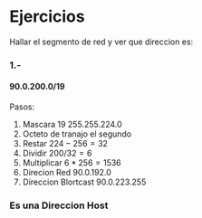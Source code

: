 # Ejercicios
Hallar el segmento de red y ver que direccion es:
### 1.-
#### 90.0.200.0/19
Pasos:  
1. Mascara 19 255.255.224.0
2. Octeto de tranajo el segundo
3. Restar $224-256=32$
4. Dividir $200/32=6$
5. Multiplicar $6*256=1536$
6. Direcion Red 90.0.192.0
7. Direccion Blortcast 90.0.223.255

### Es una Direccion Host
 